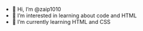 - 👋 Hi, I’m @zaip1010
- 👀 I’m interested in learning about code and HTML
- 🌱 I’m currently learning HTML and CSS

<!---
zaip1010/zaip1010 is a ✨ special ✨ repository because its `README.md` (this file) appears on your GitHub profile.
You can click the Preview link to take a look at your changes.
--->

